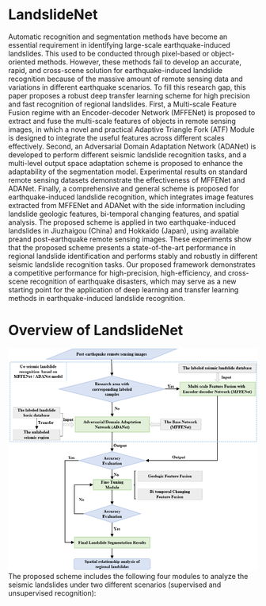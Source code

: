 # LandslideNet
Automatic recognition and segmentation methods have become an essential requirement in identifying large-scale earthquake-induced landslides. This used to be conducted through pixel-based or object-oriented methods. However, these methods fail to develop an accurate, rapid, and cross-scene solution for earthquake-induced landslide recognition because of the massive amount of remote sensing data and variations in different earthquake scenarios. To fill this research gap, this paper proposes a robust deep transfer learning scheme for high precision and fast recognition of regional landslides. First, a Multi-scale Feature Fusion regime with an Encoder-decoder Network (MFFENet) is proposed to extract and fuse the multi-scale features of objects in remote sensing images, in which a novel and practical Adaptive Triangle Fork (ATF) Module is designed to integrate the useful features across different scales effectively. Second, an Adversarial Domain Adaptation Network (ADANet) is developed to perform different seismic landslide recognition tasks, and a multi-level output space adaptation scheme is proposed to enhance the adaptability of the segmentation model. Experimental results on standard remote sensing datasets demonstrate the effectiveness of MFFENet and ADANet. Finally, a comprehensive and general scheme is proposed for earthquake-induced landslide recognition, which integrates image features extracted from MFFENet and ADANet with the side information including landslide geologic features, bi-temporal changing features, and spatial analysis. The proposed scheme is applied in two earthquake-induced landslides in Jiuzhaigou (China) and Hokkaido (Japan), using available preand post-earthquake remote sensing images. These experiments show that the proposed scheme presents a state-of-the-art performance in regional landslide identification and performs stably and robustly in different seismic landslide recognition tasks. Our proposed framework demonstrates a competitive performance for high-precision, high-efficiency, and cross-scene recognition of earthquake disasters, which may serve as a new starting point for the application of deep learning and transfer learning methods in earthquake-induced landslide recognition.  
# Overview of LandslideNet
![](https://github.com/xupine/LandslideNet/blob/master/Figures/Fig.%202.png)
The proposed scheme includes the following four modules to analyze the seismic landslides under two different scenarios (supervised and unsupervised recognition):
